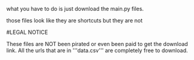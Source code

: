 what you have to do is just download the main.py files.

those files look like they are shortcuts but they are not

#LEGAL NOTICE

These files are NOT been pirated or even been paid to get the download link. All the urls that are in '''data.csv''' are completely free to download.